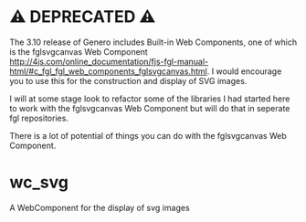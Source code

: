 # :warning: DEPRECATED :warning:

The 3.10 release of Genero includes Built-in Web Components, one of which is the fglsvgcanvas Web Component http://4js.com/online_documentation/fjs-fgl-manual-html/#c_fgl_fgl_web_components_fglsvgcanvas.html. I would encourage you to use this for the construction and display of SVG images.

I will at some stage look to refactor some of the libraries I had started here to work with the fglsvgcanvas Web Component but will do that in seperate fgl repositories.

There is a lot of potential of things you can do with the fglsvgcanvas Web Component.

# wc_svg
A WebComponent for the display of svg images


